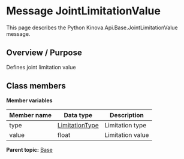 # Message JointLimitationValue

This page describes the Python Kinova.Api.Base.JointLimitationValue message.

## Overview / Purpose

Defines joint limitation value

## Class members

 **Member variables** 

|Member name|Data type|Description|
|-----------|---------|-----------|
|type| [LimitationType](enm_Base_LimitationType.md#)|Limitation type|
|value|float|Limitation value|

**Parent topic:** [Base](../references/summary_Base.md)

